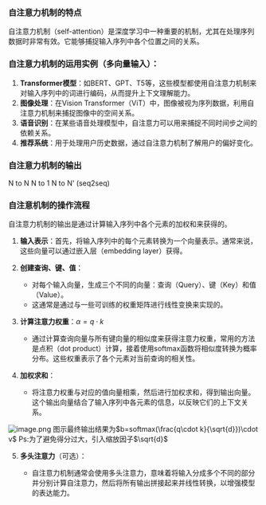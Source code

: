### 自注意力机制的特点
自注意力机制（self-attention）是深度学习中一种重要的机制，尤其在处理序列数据时非常有效。它能够捕捉输入序列中各个位置之间的关系。

### 自注意力机制的运用实例（多向量输入）：

1. **Transformer模型**：如BERT、GPT、T5等，这些模型都使用自注意力机制来对输入序列中的词进行编码，从而提升上下文理解能力。
2. **图像处理**：在Vision Transformer（ViT）中，图像被视为序列数据，利用自注意力机制来捕捉图像中的空间关系。
3. **语音识别**：在某些语音处理模型中，自注意力可以用来捕捉不同时间步之间的依赖关系。
4. **推荐系统**：用于处理用户历史数据，通过自注意力机制了解用户的偏好变化。

### 自注意力机制的输出
N to N
N to 1
N to N'  (seq2seq)

### 自注意机制的操作流程
自注意力机制的输出是通过计算输入序列中各个元素的加权和来获得的。

1. **输入表示**：首先，将输入序列中的每个元素转换为一个向量表示。通常来说，这些向量可以通过嵌入层（embedding layer）获得。
    
2. **创建查询、键、值**：

    - 对每个输入向量，生成三个不同的向量：查询（Query）、键（Key）和值（Value）。
    - 这通常是通过与一些可训练的权重矩阵进行线性变换来实现的。
3. **计算注意力权重**：$\alpha=q\cdot k$

    
    - 通过计算查询向量与所有键向量的相似度来获得注意力权重，常用的方法是点积（dot product）计算，接着使用softmax函数将相似度转换为概率分布。这些权重表示了各个元素对当前查询的相关性。
    
4. **加权求和**：
    
    - 将注意力权重与对应的值向量相乘，然后进行加权求和，得到输出向量。这个输出向量结合了输入序列中各元素的信息，以反映它们的上下文关系。


![image.png](https://erin-53347-1330131220.cos.ap-guangzhou.myqcloud.com/202411162028809.png)
图示最终输出结果为$b=softmax(\frac{q\cdot k}{\sqrt{d}})\cdot v$
Ps:为了避免得分过大，引入缩放因子$\sqrt{d}$

5. **多头注意力**（可选）：
    
    - 自注意力机制通常会使用多头注意力，意味着将输入分成多个不同的部分并分别计算自注意力，然后将所有输出拼接起来并线性转换，以增强模型的表达能力。

